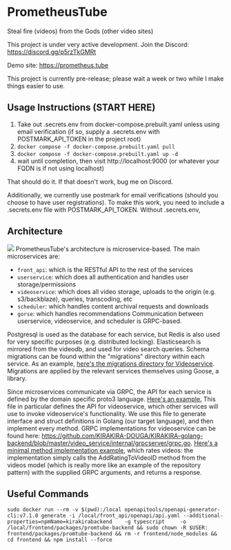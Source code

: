 # PrometheusTube

Steal fire (videos) from the Gods (other video sites)

This project is under very active development. Join the Discord: https://discord.gg/p5rzTkGMRt

Demo site: https://prometheus.tube

This project is currently pre-release; please wait a week or two while I make things easier to use.

## Usage Instructions (START HERE)

1. Take out .secrets.env from docker-compose.prebuilt.yaml unless using email verification (if so, supply a .secrets.env with POSTMARK_API_TOKEN in the project root)
2. `docker compose -f docker-compose.prebuilt.yaml pull`
3. `docker compose -f docker-compose.prebuilt.yaml up -d`
4. wait until completion, then visit http://localhost:9000 (or whatever your FQDN is if not using localhost)

That should do it. If that doesn't work, bug me on Discord.

Additionally, we currently use postmark for email verifications (should you choose to have user registrations). To make this work, you need to include a .secrets.env file with POSTMARK_API_TOKEN. Without .secrets.env,

## Architecture

![](https://github.com/horahoradev/PrometheusTube/blob/main/promtube_backend_1.png?raw=true)
PrometheusTube's architecture is microservice-based. The main microservices are:

- `front_api`: which is the RESTful API to the rest of the services
- `userservice`: which does all authentication and handles user storage/permissions
- `videoservice`: which does all video storage, uploads to the origin (e.g. s3/backblaze), queries, transcoding, etc
- `scheduler`: which handles content archival requests and downloads
- `gorse`: which handles recommendations
Communication between userservice, videoservice, and scheduler is GRPC-based.

Postgresql is used as the database for each service, but Redis is also used for very specific purposes (e.g. distributed locking). Elasticsearch is mirrored from the videodb, and used for video search queries. Schema migrations can be found within the "migrations" directory within each service. As an example, [here's the migrations directory for Videoservice](https://github.com/KIRAKIRA-DOUGA/KIRAKIRA-golang-backend/tree/master/video_service/migrations). Migrations are applied by the relevant services themselves using Goose, a library.

Since microservices communicate via GRPC, the API for each service is defined by the domain specific proto3 language. [Here's an example.](https://github.com/KIRAKIRA-DOUGA/KIRAKIRA-golang-backend/blob/master/video_service/protocol/videoservice.proto) This file in particular defines the API for videoservice, which other services will use to invoke videoservice's functionality. We use this file to generate interface and struct definitions in Golang (our target language), and then implement every method. GRPC implementations for videoservice can be found here: https://github.com/KIRAKIRA-DOUGA/KIRAKIRA-golang-backend/blob/master/video_service/internal/grpcserver/grpc.go. [Here's a minimal method implementation example](https://github.com/KIRAKIRA-DOUGA/KIRAKIRA-golang-backend/blob/master/video_service/internal/grpcserver/grpc.go#L587), which rates videos: the implementation simply calls the AddRatingToVideoID method from the videos model (which is really more like an example of the repository pattern) with the supplied GRPC arguments, and returns a response.

## Useful Commands

```
sudo docker run --rm -v $(pwd):/local openapitools/openapi-generator-cli:v7.1.0 generate -i /local/front_api/openapi/api.yaml --additional-properties=npmName=kirakirabackend    -g typescript     -o /local/frontend/packages/promtube-backend && sudo chown -R $USER: frontend/packages/promtube-backend && rm -r frontend/node_modules && cd frontend && npm install --force
```
